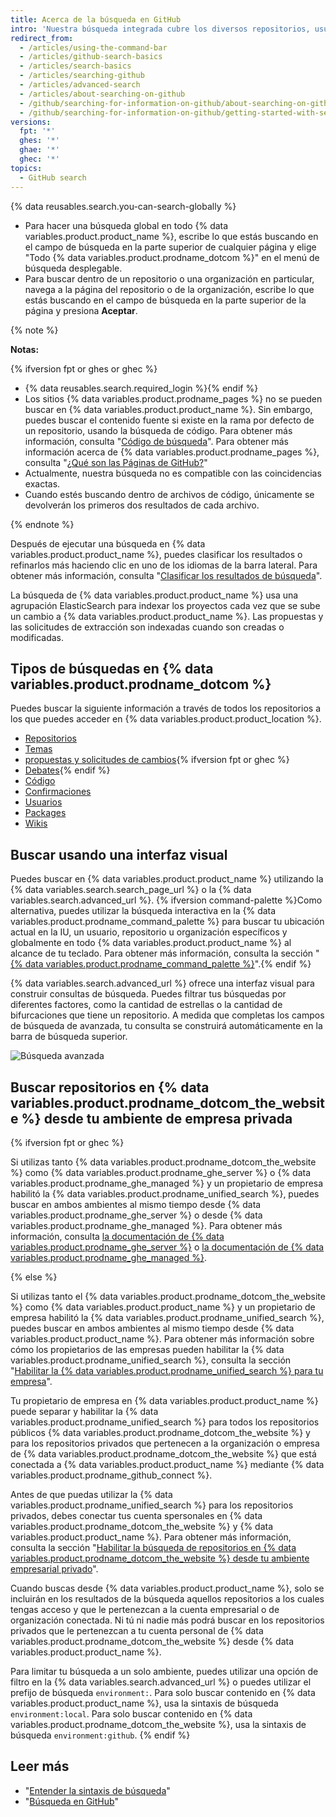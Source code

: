 ```yaml
---
title: Acerca de la búsqueda en GitHub
intro: 'Nuestra búsqueda integrada cubre los diversos repositorios, usuarios y líneas de código en {% data variables.product.product_name %}.'
redirect_from:
  - /articles/using-the-command-bar
  - /articles/github-search-basics
  - /articles/search-basics
  - /articles/searching-github
  - /articles/advanced-search
  - /articles/about-searching-on-github
  - /github/searching-for-information-on-github/about-searching-on-github
  - /github/searching-for-information-on-github/getting-started-with-searching-on-github/about-searching-on-github
versions:
  fpt: '*'
  ghes: '*'
  ghae: '*'
  ghec: '*'
topics:
  - GitHub search
---
```


{% data reusables.search.you-can-search-globally %}

- Para hacer una búsqueda global en todo {% data variables.product.product_name %}, escribe lo que estás buscando en el campo de búsqueda en la parte superior de cualquier página y elige "Todo {% data variables.product.prodname_dotcom %}" en el menú de búsqueda desplegable.
- Para buscar dentro de un repositorio o una organización en particular, navega a la página del repositorio o de la organización, escribe lo que estás buscando en el campo de búsqueda en la parte superior de la página y presiona **Aceptar**.

{% note %}

**Notas:**

{% ifversion fpt or ghes or ghec %}
- {% data reusables.search.required_login %}{% endif %}
- Los sitios {% data variables.product.prodname_pages %} no se pueden buscar en {% data variables.product.product_name %}. Sin embargo, puedes buscar el contenido fuente si existe en la rama por defecto de un repositorio, usando la búsqueda de código. Para obtener más información, consulta "[Código de búsqueda](/search-github/searching-on-github/searching-code)". Para obtener más información acerca de {% data variables.product.prodname_pages %}, consulta "[¿Qué son las Páginas de GitHub?](/articles/what-is-github-pages/)"
- Actualmente, nuestra búsqueda no es compatible con las coincidencias exactas.
- Cuando estés buscando dentro de archivos de código, únicamente se devolverán los primeros dos resultados de cada archivo.

{% endnote %}

Después de ejecutar una búsqueda en {% data variables.product.product_name %}, puedes clasificar los resultados o refinarlos más haciendo clic en uno de los idiomas de la barra lateral. Para obtener más información, consulta "[Clasificar los resultados de búsqueda](/search-github/getting-started-with-searching-on-github/sorting-search-results)".

La búsqueda de {% data variables.product.product_name %} usa una agrupación ElasticSearch para indexar los proyectos cada vez que se sube un cambio a {% data variables.product.product_name %}. Las propuestas y las solicitudes de extracción son indexadas cuando son creadas o modificadas.

## Tipos de búsquedas en {% data variables.product.prodname_dotcom %}

Puedes buscar la siguiente información a través de todos los repositorios a los que puedes acceder en {% data variables.product.product_location %}.

- [Repositorios](/search-github/searching-on-github/searching-for-repositories)
- [Temas](/search-github/searching-on-github/searching-topics)
- [propuestas y solicitudes de cambios](/search-github/searching-on-github/searching-issues-and-pull-requests){% ifversion fpt or ghec %}
- [Debates](/search-github/searching-on-github/searching-discussions){% endif %}
- [Código](/search-github/searching-on-github/searching-code)
- [Confirmaciones](/search-github/searching-on-github/searching-commits)
- [Usuarios](/search-github/searching-on-github/searching-users)
- [Packages](/search-github/searching-on-github/searching-for-packages)
- [Wikis](/search-github/searching-on-github/searching-wikis)

## Buscar usando una interfaz visual

Puedes buscar en {% data variables.product.product_name %} utilizando la {% data variables.search.search_page_url %} o la {% data variables.search.advanced_url %}. {% ifversion command-palette %}Como alternativa, puedes utilizar la búsqueda interactiva en la {% data variables.product.prodname_command_palette %} para buscar tu ubicación actual en la IU, un usuario, repositorio u organización específicos y globalmente en todo {% data variables.product.product_name %} al alcance de tu teclado. Para obtener más información, consulta la sección "[{% data variables.product.prodname_command_palette %}](/get-started/using-github/github-command-palette)".{% endif %}

{% data variables.search.advanced_url %} ofrece una interfaz visual para construir consultas de búsqueda. Puedes filtrar tus búsquedas por diferentes factores, como la cantidad de estrellas o la cantidad de bifurcaciones que tiene un repositorio. A medida que completas los campos de búsqueda de avanzada, tu consulta se construirá automáticamente en la barra de búsqueda superior.

![Búsqueda avanzada](/assets/images/help/search/advanced_search_demo.gif)

## Buscar repositorios en {% data variables.product.prodname_dotcom_the_website %} desde tu ambiente de empresa privada

{% ifversion fpt or ghec %}

Si utilizas tanto {% data variables.product.prodname_dotcom_the_website %} como {% data variables.product.prodname_ghe_server %} o {% data variables.product.prodname_ghe_managed %} y un propietario de empresa habilitó la {% data variables.product.prodname_unified_search %}, puedes buscar en ambos ambientes al mismo tiempo desde {% data variables.product.prodname_ghe_server %} o desde {% data variables.product.prodname_ghe_managed %}. Para obtener más información, consulta [la documentación de {% data variables.product.prodname_ghe_server %}](/enterprise-server@latest/search-github/getting-started-with-searching-on-github/about-searching-on-github#searching-repositories-on-githubcom-from-your-private-enterprise-environment) o [la documentación de {% data variables.product.prodname_ghe_managed %}](/github-ae@latest/search-github/getting-started-with-searching-on-github/about-searching-on-github#searching-repositories-on-githubcom-from-your-private-enterprise-environment).

{% else %}

Si utilizas tanto el {% data variables.product.prodname_dotcom_the_website %} como {% data variables.product.product_name %} y un propietario de empresa habilitó la {% data variables.product.prodname_unified_search %}, puedes buscar en ambos ambientes al mismo tiempo desde {% data variables.product.product_name %}. Para obtener más información sobre cómo los propietarios de las empresas pueden habilitar la {% data variables.product.prodname_unified_search %}, consulta la sección "[Habilitar la {% data variables.product.prodname_unified_search %} para tu empresa](/admin/configuration/configuring-github-connect/enabling-unified-search-for-your-enterprise)".

Tu propietario de empresa en {% data variables.product.product_name %} puede separar y habilitar la {% data variables.product.prodname_unified_search %} para todos los repositorios públicos {% data variables.product.prodname_dotcom_the_website %} y para los repositorios privados que pertenecen a la organización o empresa de {% data variables.product.prodname_dotcom_the_website %} que está conectada a {% data variables.product.product_name %} mediante {% data variables.product.prodname_github_connect %}.

Antes de que puedas utilizar la {% data variables.product.prodname_unified_search %} para los repositorios privados, debes conectar tus cuenta spersonales en {% data variables.product.prodname_dotcom_the_website %} y {% data variables.product.product_name %}. Para obtener más información, consulta la sección "[Habilitar la búsqueda de repositorios en {% data variables.product.prodname_dotcom_the_website %} desde tu ambiente empresarial privado](/search-github/getting-started-with-searching-on-github/enabling-githubcom-repository-search-from-your-private-enterprise-environment)".

Cuando buscas desde {% data variables.product.product_name %}, solo se incluirán en los resultados de la búsqueda aquellos repositorios a los cuales tengas acceso y que le pertenezcan a la cuenta empresarial o de organización conectada. Ni tú ni nadie más podrá buscar en los repositorios privados que le pertenezcan a tu cuenta personal de {% data variables.product.prodname_dotcom_the_website %} desde {% data variables.product.product_name %}.

Para limitar tu búsqueda a un solo ambiente, puedes utilizar una opción de filtro en la {% data variables.search.advanced_url %} o puedes utilizar el prefijo de búsqueda `environment:`. Para solo buscar contenido en {% data variables.product.product_name %}, usa la sintaxis de búsqueda `environment:local`. Para solo buscar contenido en {% data variables.product.prodname_dotcom_the_website %}, usa la sintaxis de búsqueda `environment:github`.
{% endif %}

## Leer más

- "[Entender la sintaxis de búsqueda](/search-github/getting-started-with-searching-on-github/understanding-the-search-syntax)"
- "[Búsqueda en GitHub](/articles/searching-on-github)"
